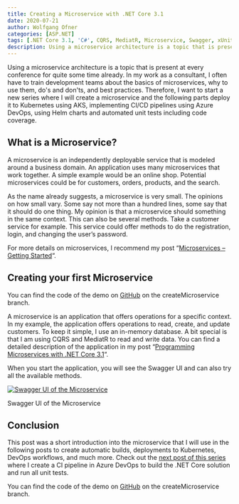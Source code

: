 ```yaml
---
title: Creating a Microservice with .NET Core 3.1
date: 2020-07-21
author: Wolfgang Ofner
categories: [ASP.NET]
tags: [.NET Core 3.1, 'C#', CQRS, MediatR, Microservice, Swagger, xUnit]
description: Using a microservice architecture is a topic that is present at every conference for quite some time already but it is still unfamiliar to many.
---
```

Using a microservice architecture is a topic that is present at every conference for quite some time already. In my work as a consultant, I often have to train development teams about the basics of microservices, why to use them, do's and don'ts, and best practices. Therefore, I want to start a new series where I will create a microservice and the following parts deploy it to Kubernetes using AKS, implementing CI/CD pipelines using Azure DevOps, using Helm charts and automated unit tests including code coverage.

## What is a Microservice?

A microservice is an independently deployable service that is modeled around a business domain. An application uses many microservices that work together. A simple example would be an online shop. Potential microservices could be for customers, orders, products, and the search.

As the name already suggests, a microservice is very small. The opinions on how small vary. Some say not more than a hundred lines, some say that it should do one thing. My opinion is that a microservice should something in the same context. This can also be several methods. Take a customer service for example. This service could offer methods to do the registration, login, and changing the user&#8217;s password.

For more details on microservices, I recommend my post &#8220;<a href="/microservices-getting-started/" target="_blank" rel="noopener noreferrer">Microservices &#8211; Getting Started</a>&#8220;.

## Creating your first Microservice

You can find the code of the demo on <a href="https://github.com/WolfgangOfner/.NETCoreMicroserviceCiCdAks/tree/createMicroservice" target="_blank" rel="noopener noreferrer">GitHub</a> on the createMicroservice branch.

A microservice is an application that offers operations for a specific context. In my example, the application offers operations to read, create, and update customers. To keep it simple, I use an in-memory database. A bit special is that I am using CQRS and MediatR to read and write data. You can find a detailed description of the application in my post &#8220;<a href="/programming-microservices-net-core-3-1" target="_blank" rel="noopener noreferrer">Programming Microservices with .NET Core 3.1</a>&#8220;.

When you start the application, you will see the Swagger UI and can also try all the available methods.

<div class="col-12 col-sm-10 aligncenter">
  <a href="/assets/img/posts/2020/07/Swagger-UI-of-the-Microservice.jpg"><img loading="lazy" src="/assets/img/posts/2020/07/Swagger-UI-of-the-Microservice.jpg" alt="Swagger UI of the Microservice" /></a>
  
  <p>
    Swagger UI of the Microservice
  </p>
</div>

## Conclusion

This post was a short introduction into the microservice that I will use in the following posts to create automatic builds, deployments to Kubernetes, DevOps workflows, and much more. Check out the <a href="/create-net-core-in-ci-pipeline-in-azure-devops" target="_blank" rel="noopener noreferrer">next post of this series</a> where I create a CI pipeline in Azure DevOps to build the .NET Core solution and run all unit tests.

You can find the code of the demo on <a href="https://github.com/WolfgangOfner/.NETCoreMicroserviceCiCdAks/tree/createMicroservice" target="_blank" rel="noopener noreferrer">GitHub</a> on the createMicroservice branch.